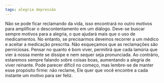 ```yaml
---
tags: alegria depressão
---
```

Não se pode ficar reclamando da vida, isso encontrará no outro motivos para amplificar o descontentamento em um diálogo. Deve-se buscar sempre motivos para a alegria, o que ajudará mais que o uso de medicamentos. No entanto, se precisarmos devemos recorrer a um médico e aceitar a medicação prescrita. Não esqueçamos que as reclamações são perniciosas. Pensar no quanto é bom viver, permitirá que cada lamúria que vier à nossa mente se dissipe e nem sequer seja pronunciada. Ao contrário, estaremos sempre falando sobre coisas boas, aumentando a alegria de viver reinante. Pode parecer difícil no começo, mas lembre-se de manter esse propósito firme: não reclame, Ele quer que você encontre a cada instante um motivo para ser feliz.